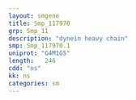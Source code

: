 ```yaml
---
layout: smgene
title: Smp_117970
grp: Smp_11
description: "dynein heavy chain"
smp: Smp_117970.1
uniprot: "G4M1G5"
length:   246
cdd: "ns"
kk: ns
categories: sm
---
```

